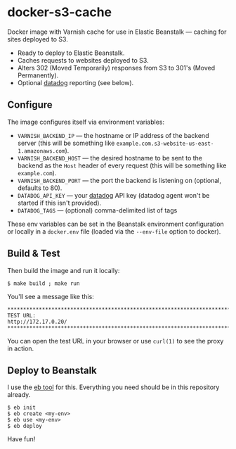# docker-s3-cache

Docker image with Varnish cache for use in Elastic Beanstalk &mdash; caching
for sites deployed to S3.

* Ready to deploy to Elastic Beanstalk.
* Caches requests to websites deployed to S3.
* Alters 302 (Moved Temporarily) responses from S3 to 301's (Moved Permanently).
* Optional [datadog](http://datadoghq.com) reporting (see below).

## Configure

The image configures itself via environment variables:

* `VARNISH_BACKEND_IP` &mdash; the hostname or IP address of the backend server
  (this will be something like `example.com.s3-website-us-east-1.amazonaws.com`).
* `VARNISH_BACKEND_HOST` &mdash; the desired hostname to be sent to the backend
  as the `Host` header of every request (this will be something like `example.com`).
* `VARNISH_BACKEND_PORT` &mdash; the port the backend is listening on (optional,
  defaults to 80).
* `DATADOG_API_KEY` &mdash; your [datadog](http://datadoghq.com) API key (datadog
  agent won't be started if this isn't provided).
* `DATADOG_TAGS` &mdash; (optional) comma-delimited list of tags

These env variables can be set in the Beanstalk environment configuration or
locally in a `docker.env` file (loaded via the `--env-file` option to docker).

## Build & Test

Then build the image and run it locally:

    $ make build ; make run

You'll see a message like this:

    ********************************************************************************
    TEST URL:
    http://172.17.0.20/
    ********************************************************************************

You can open the test URL in your browser or use `curl(1)` to see the proxy in
action.


## Deploy to Beanstalk

I use the [eb tool] for this. Everything you need should be in this repository
already.

    $ eb init
    $ eb create <my-env>
    $ eb use <my-env>
    $ eb deploy

Have fun!

[eb tool]: http://docs.aws.amazon.com/elasticbeanstalk/latest/dg/command-reference-eb.html
